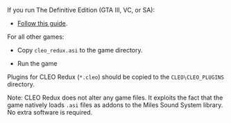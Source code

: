 If you run The Definitive Edition (GTA III, VC, or SA):

- [Follow this guide](the-definitive-edition-faq.md#how-to-install-cleo-redux-in-the-definitive-edition).

For all other games:

- Copy `cleo_redux.asi` to the game directory.

- Run the game

Plugins for CLEO Redux (`*.cleo`) should be copied to the `CLEO\CLEO_PLUGINS` directory.

Note: CLEO Redux does not alter any game files. It exploits the fact that the game natively loads `.asi` files as addons to the Miles Sound System library. No extra software is required.
